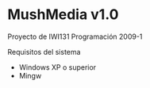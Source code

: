 # MushMedia v1.0
Proyecto de IWI131 Programación 2009-1

Requisitos del sistema
- Windows XP o superior
- Mingw 